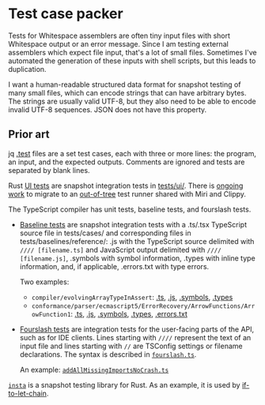 # Test case packer

Tests for Whitespace assemblers are often tiny input files with short Whitespace
output or an error message. Since I am testing external assemblers which expect
file input, that's a lot of small files. Sometimes I've automated the generation
of these inputs with shell scripts, but this leads to duplication.

I want a human-readable structured data format for snapshot testing of many
small files, which can encode strings that can have arbitrary bytes. The strings
are usually valid UTF-8, but they also need to be able to encode invalid UTF-8
sequences. JSON does not have this property.

## Prior art

jq [.test](https://github.com/jqlang/jq/blob/master/tests/jq.test) files are
a set test cases, each with three or more lines: the program, an input, and the
expected outputs. Comments are ignored and tests are separated by blank lines.

Rust [UI tests](https://rustc-dev-guide.rust-lang.org/tests/ui.html) are
snapshot integration tests in [tests/ui/](https://github.com/rust-lang/rust/blob/master/tests/ui/README.md).
There is [ongoing work](https://github.com/rust-lang/compiler-team/issues/536)
to migrate to an [out-of-tree](https://github.com/oli-obk/ui_test) test runner
shared with Miri and Clippy.

The TypeScript compiler has unit tests, baseline tests, and fourslash tests.

- [Baseline tests](https://github.com/microsoft/TypeScript-Compiler-Notes/blob/main/systems/testing/baselines.md)
  are snapshot integration tests with a .ts/.tsx TypeScript source file in tests/cases/ and
  corresponding files in tests/baselines/reference/: .js with the TypeScript
  source delimited with `//// [filename.ts]` and JavaScript output delimited with
  `//// [filename.js]`, .symbols with symbol information, .types with inline type
  information, and, if applicable, .errors.txt with type errors.

  Two examples:
  - `compiler/evolvingArrayTypeInAssert`:
    [.ts](https://github.com/microsoft/TypeScript/blob/main/tests/cases/compiler/evolvingArrayTypeInAssert.ts),
    [.js](https://github.com/microsoft/TypeScript/blob/main/tests/baselines/reference/evolvingArrayTypeInAssert.js),
    [.symbols](https://github.com/microsoft/TypeScript/blob/main/tests/baselines/reference/evolvingArrayTypeInAssert.symbols),
    [.types](https://github.com/microsoft/TypeScript/blob/main/tests/baselines/reference/evolvingArrayTypeInAssert.types)
  - `conformance/parser/ecmascript5/ErrorRecovery/ArrowFunctions/ArrowFunction1`:
    [.ts](https://github.com/microsoft/TypeScript/blob/main/tests/cases/conformance/parser/ecmascript5/ErrorRecovery/ArrowFunctions/ArrowFunction1.ts),
    [.js](https://github.com/microsoft/TypeScript/blob/main/tests/baselines/reference/ArrowFunction1.js),
    [.symbols](https://github.com/microsoft/TypeScript/blob/main/tests/baselines/reference/ArrowFunction1.symbols),
    [.types](https://github.com/microsoft/TypeScript/blob/main/tests/baselines/reference/ArrowFunction1.types),
    [.errors.txt](https://github.com/microsoft/TypeScript/blob/main/tests/baselines/reference/ArrowFunction1.errors.txt)

- [Fourslash tests](https://github.com/microsoft/TypeScript-Compiler-Notes/blob/main/systems/testing/fourslash.md)
  are integration tests for the user-facing parts of the API, such as for IDE
  clients. Lines starting with `////` represent the text of an input file and
  lines starting with `//` are TSConfig settings or filename declarations. The
  syntax is described in [`fourslash.ts`](https://github.com/microsoft/TypeScript/blob/main/tests/cases/fourslash/fourslash.ts).

  An example: [`addAllMissingImportsNoCrash.ts`](https://github.com/microsoft/TypeScript/blob/main/tests/cases/fourslash/addAllMissingImportsNoCrash.ts)

[`insta`](https://docs.rs/insta/latest/insta/) is a snapshot testing library for
Rust. As an example, it is used by [if-to-let-chain](https://github.com/Alexendoo/if-to-let-chain/tree/master/src/snapshots).

